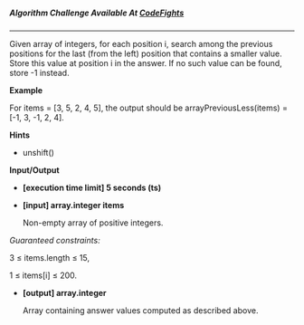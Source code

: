 ##### Algorithm Challenge Available At [CodeFights](https://codefights.com/arcade/code-arcade/spring-of-integration/MQg7s3dKrP4caN42A)
---
Given array of integers, for each position i, search among the previous positions for the last (from the left) position that contains a smaller value. Store this value at position i in the answer. If no such value can be found, store -1 instead.

**Example**

For items = [3, 5, 2, 4, 5], the output should be
arrayPreviousLess(items) = [-1, 3, -1, 2, 4].

**Hints**
-   unshift()

**Input/Output**

- **[execution time limit] 5 seconds (ts)**
- **[input] array.integer items**

    Non-empty array of positive integers.

*Guaranteed constraints:*

3 ≤ items.length ≤ 15,

1 ≤ items[i] ≤ 200.

- **[output] array.integer**

    Array containing answer values computed as described above.